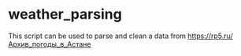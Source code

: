 # weather_parsing
This script can be used to parse and clean a data from https://rp5.ru/Архив_погоды_в_Астане
